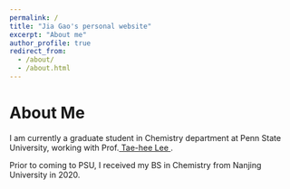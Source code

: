 ```yaml
---
permalink: /
title: "Jia Gao's personal website"
excerpt: "About me"
author_profile: true
redirect_from: 
  - /about/
  - /about.html
---
```




About Me
======
I am currently a graduate student in Chemistry department at Penn State University, working with Prof.<a href="https://science.psu.edu/chem/people/txl18"> Tae-hee Lee </a>.

Prior to coming to PSU, I received my BS in Chemistry from Nanjing University in 2020.

